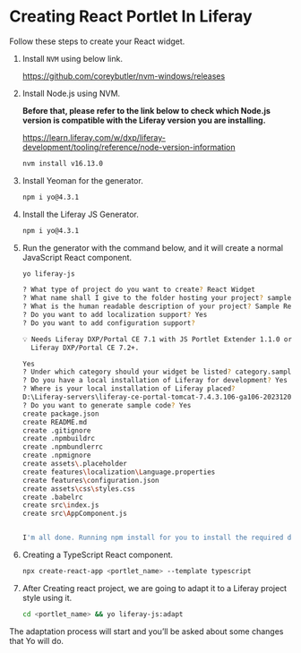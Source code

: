 # Creating React Portlet In Liferay [](id=creating-react-portlet-in-liferay)

Follow these steps to create your React widget.

1. Install `NVM` using below link.

   https://github.com/coreybutler/nvm-windows/releases

2. Install Node.js using NVM.
   
   **Before that, please refer to the link below to check which Node.js version is compatible with the Liferay version you are installing.**

   https://learn.liferay.com/w/dxp/liferay-development/tooling/reference/node-version-information
   
   ```bash
   nvm install v16.13.0

3. Install Yeoman for the generator.

   ```bash
   npm i yo@4.3.1

4. Install the Liferay JS Generator.
   
   ```bash
   npm i yo@4.3.1

5. Run the generator with the command below, and it will create a normal JavaScript React component.

   ```bash
   yo liferay-js

   ? What type of project do you want to create? React Widget
   ? What name shall I give to the folder hosting your project? sample-react-portlet
   ? What is the human readable description of your project? Sample React Portlet
   ? Do you want to add localization support? Yes
   ? Do you want to add configuration support?

   💡 Needs Liferay DXP/Portal CE 7.1 with JS Portlet Extender 1.1.0 or
     Liferay DXP/Portal CE 7.2+.

   Yes
   ? Under which category should your widget be listed? category.sample
   ? Do you have a local installation of Liferay for development? Yes
   ? Where is your local installation of Liferay placed?
   D:\Liferay-servers\liferay-ce-portal-tomcat-7.4.3.106-ga106-20231207073813307\liferay-ce-portal-7.4.3.106-ga106
   ? Do you want to generate sample code? Yes
   create package.json
   create README.md
   create .gitignore
   create .npmbuildrc
   create .npmbundlerrc
   create .npmignore
   create assets\.placeholder
   create features\localization\Language.properties
   create features\configuration.json
   create assets\css\styles.css
   create .babelrc
   create src\index.js
   create src\AppComponent.js


   I'm all done. Running npm install for you to install the required dependencies. If this fails, try running the command yourself.

6. Creating a TypeScript React component.

   ```bash
   npx create-react-app <portlet_name> --template typescript

7. After Creating react project, we are going to adapt it to a Liferay project style using it.

   ```bash
   cd <portlet_name> && yo liferay-js:adapt

The adaptation process will start and you’ll be asked about some changes that Yo will do.


